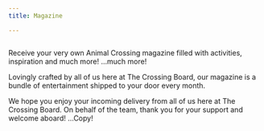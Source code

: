 ```yaml
---
title: Magazine

---
```

<div class="image-left">
<img src="../images/magazine/october-cover.png" alt="" />
<div class="magazine-text-bubble">
<p>Receive your very own Animal Crossing magazine filled with activities, inspiration and much more! …much more!</p>
<p>Lovingly crafted by all of us here at The Crossing Board, our magazine is a bundle of entertainment shipped to your door every month.  </p>
<p>We hope you enjoy your incoming delivery from all of us here at The Crossing Board. On behalf of the team, thank you for your support and welcome aboard! ...Copy!</p>
</div>
</div>
